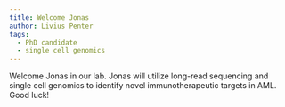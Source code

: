 ```yaml
---
title: Welcome Jonas
author: Livius Penter
tags:
  - PhD candidate
  - single cell genomics
---
```


Welcome Jonas in our lab. Jonas will utilize long-read sequencing and single cell genomics to identify novel immunotherapeutic targets in AML. 
Good luck!
